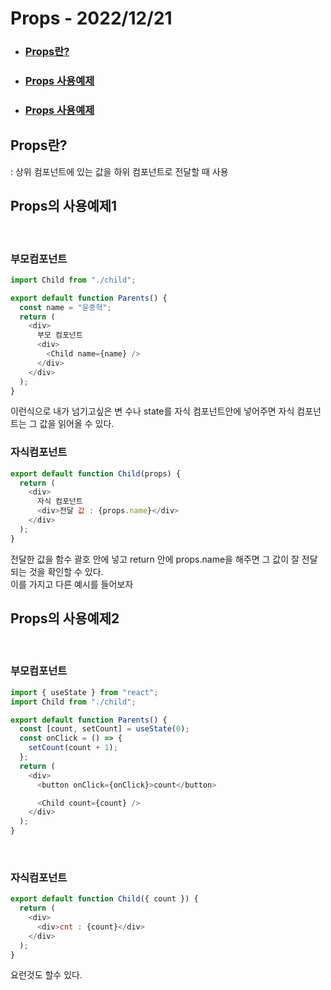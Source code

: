 # Props - 2022/12/21

- ### [Props란?](#Props란?)
- ### [Props 사용예제](Props의-사용예제1)
- ### [Props 사용예제](Props의-사용예제2)

## Props란?

: 상위 컴포넌트에 있는 값을 하위 컴포넌트로 전달할 때 사용

## Props의 사용예제1

<br>

### 부모컴포넌트

```js
import Child from "./child";

export default function Parents() {
  const name = "윤종혁";
  return (
    <div>
      부모 컴포넌트
      <div>
        <Child name={name} />
      </div>
    </div>
  );
}
```

이런식으로 내가 넘기고싶은 변 수나 state를 자식 컴포넌트안에 넣어주면 자식 컴포넌트는 그 값을 읽어올 수 있다.
<br>

### 자식컴포넌트

```js
export default function Child(props) {
  return (
    <div>
      자식 컴포넌트
      <div>전달 값 : {props.name}</div>
    </div>
  );
}
```

전달한 값을 함수 괄호 안에 넣고 return 안에 props.name을 해주면 그 값이 잘 전달되는 것을 확인할 수 있다.
<br>
이를 가지고 다른 예시를 들어보자

## Props의 사용예제2

<br />

### 부모컴포넌트

```js
import { useState } from "react";
import Child from "./child";

export default function Parents() {
  const [count, setCount] = useState(0);
  const onClick = () => {
    setCount(count + 1);
  };
  return (
    <div>
      <button onClick={onClick}>count</button>

      <Child count={count} />
    </div>
  );
}
```

<br>

### 자식컴포넌트

```js
export default function Child({ count }) {
  return (
    <div>
      <div>cnt : {count}</div>
    </div>
  );
}
```

요런것도 할수 있다.
